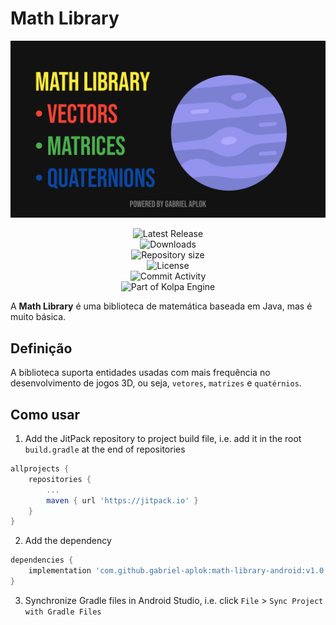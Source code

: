 # Math Library
![Math Library Banner](./images/banner_dark.png)

<div align="center">
  <img alt="Latest Release" src="https://img.shields.io/github/v/release/gabriel-aplok/math-library-android?color=black&label=Latest%20Release&style=for-the-badge"><br>
  <img alt="Downloads" src="https://img.shields.io/github/downloads/gabriel-aplok/math-library-android/total?color=black&style=for-the-badge"><br>
  <img alt="Repository size" src="https://img.shields.io/github/repo-size/gabriel-aplok/math-library-android?color=black&style=for-the-badge"><br>
  <img alt="License" src="https://img.shields.io/github/license/gabriel-aplok/math-library-android?color=black&style=for-the-badge"><br>
  <img alt="Commit Activity" src="https://img.shields.io/github/commit-activity/m/gabriel-aplok/math-library-android?color=black&style=for-the-badge"><br />
  <img alt="Part of Kolpa Engine" src="https://img.shields.io/badge/Part%20of-Kolpa%20Engine-black?style=for-the-badge">
</div>

A **Math Library** é uma biblioteca de matemática baseada em Java, mas é muito básica.

## Definição
A biblioteca suporta entidades usadas com mais frequência no desenvolvimento de jogos 3D, ou seja, `vetores`, `matrizes` e `quatérnios`.

## Como usar
1. Add the JitPack repository to project build file, i.e. add it in the root `build.gradle` at the end of repositories
```groovy
allprojects {
    repositories {
        ...
        maven { url 'https://jitpack.io' }
    }
}
```
2. Add the dependency
```groovy
dependencies {
    implementation 'com.github.gabriel-aplok:math-library-android:v1.0'
}
```

3. Synchronize Gradle files in Android Studio, i.e. click `File` > `Sync Project with Gradle Files`
